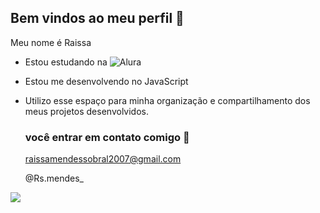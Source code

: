 ## Bem vindos ao meu perfil 💝

Meu nome é Raissa

- Estou estudando na ![Alura](https://www.alura.com.br)
- Estou me desenvolvendo no JavaScript
- Utilizo esse espaço para minha organização e compartilhamento dos meus projetos desenvolvidos.

  ### você entrar em contato comigo 📧

  raissamendessobral2007@gmail.com
  
  @Rs.mendes_

![](https://media1.tenor.com/m/BIS1EUdopwAAAAAC/hearts-love-hearts.gif)

